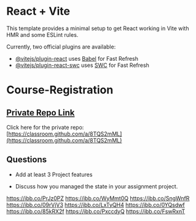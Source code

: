 # React + Vite

This template provides a minimal setup to get React working in Vite with HMR and some ESLint rules.

Currently, two official plugins are available:

- [@vitejs/plugin-react](https://github.com/vitejs/vite-plugin-react/blob/main/packages/plugin-react/README.md) uses [Babel](https://babeljs.io/) for Fast Refresh
- [@vitejs/plugin-react-swc](https://github.com/vitejs/vite-plugin-react-swc) uses [SWC](https://swc.rs/) for Fast Refresh


# Course-Registration

## [ Private Repo Link](https://classroom.github.com/a/8TQS2mML)

Click here for the private repo: [https://classroom.github.com/a/8TQS2mML](https://classroom.github.com/a/8TQS2mML)



##  Questions

- Add at least 3 Project features 


- Discuss how you managed the state in your assignment project.



https://ibb.co/PrJz0PZ
https://ibb.co/WyMmt0Q
https://ibb.co/SngWnfR
https://ibb.co/09rVjV3
https://ibb.co/LxTyQH4
https://ibb.co/0YQsdwf
https://ibb.co/85kRX2f
https://ibb.co/PxccdyQ
https://ibb.co/FswRxnT
